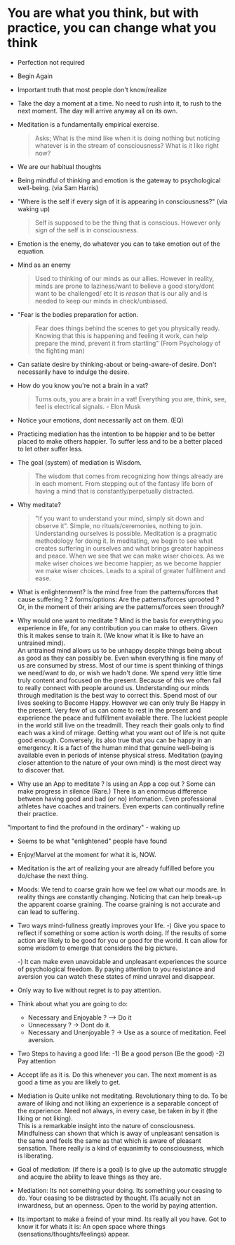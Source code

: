 # You are what you think, but with practice, you can change what you think

- Perfection not required

- Begin Again

- Important truth that most people don't know/realize 

- Take the day a moment at a time. No need to rush into it, to rush to the next moment. The day will arrive anyway all on its own.

- Meditation is a fundamentally empirical exercise. 
    > Asks; What is the mind like when it is doing nothing but noticing whatever is in the 
    > stream of consciousness?
    > What is it like right now?

- We are our habitual thoughts

- Being mindful of thinking and emotion is the gateway to psychological well-being. (via Sam Harris) 

- "Where is the self if every sign of it is appearing in consciousness?" (via waking up)
   > Self is supposed to be the thing that is conscious. However only sign of the self is in consciousness.

- Emotion is the enemy, do whatever you can to take emotion out of the equation. 

- Mind as an enemy

   > Used to thinking of our minds as our allies.  However in reality,
   > minds are prone to laziness/want to believe a good story/dont
   > want to be challenged/ etc It is *reason* that is our ally and is
   > needed to keep our minds in check/unbiased.

- "Fear is the bodies preparation for action. 

   > Fear does things behind the scenes to get you physically ready.
   > Knowing that this is happening and feeling it work, can help
   > prepare the mind, prevent it from startling" (From Psychology of
   > the fighting man)

- Can satiate desire by thinking-about or being-aware-of desire. Don't necessarily have to indulge the desire. 

- How do you know you're not a brain in a vat?

   > Turns outs, you are a brain in a vat!  Everything you are, think,
   >   see, feel is electrical signals.  - Elon Musk
   
- Notice your emotions, dont necessarily act on them. (EQ)  

- Practicing mediation has the intention to be happier and to be better placed to make others happier. 
  To suffer less and to be a better placed to let other suffer less.

- The goal (system) of mediation is Wisdom. 

  > The wisdom that comes from recognizing how things already are in
  > each moment.  From stepping out of the fantasy life born of having
  > a mind that is constantly/perpetually distracted.

 - Why meditate?

   > "If you want to understand your mind, simply sit down and observe
   > it".  Simple, no rituals/ceremonies, nothing to join.
   > Understanding ourselves is possible.  Meditation is a pragmatic
   > methodology for doing it.  In meditating, we begin to see what
   > creates suffering in ourselves and what brings greater happiness
   > and peace.  When we see that we can make wiser choices.  As we
   > make wiser choices we become happier; as we become happier we
   > make wiser choices.  Leads to a spiral of greater fulfilment and
   > ease.
  
- What is enlightenment?  Is the mind free from the patterns/forces that cause suffering ? 
  2 forms/options: Are the patterns/forces uprooted ? Or, in the moment of their arising are the patterns/forces seen through?

- Why would one want to meditate ? 
   Mind is the basis for everything you experience in life, for any contribution you can make to others.
   Given this it makes sense to train it. (We know what it is like to have an untrained mind).  
   An untrained mind allows us to be unhappy despite things being about as good as they can possibly be. 
   Even when everything is fine many of us are consumed by stress. Most of our time is spent thinking of things we need/want to do, or wish we hadn't done.
   We spend very little time truly content and focused on the present. Because of this we often fail to really connect with people around us. 
   Understanding our minds through meditation is the best way to correct this. 
   Spend most of our lives seeking to Become Happy. 
   However we can only truly Be Happy in the present. 
   Very few of us can come to rest in the present and experience the peace and fulfillment available there. 
   The luckiest people in the world still live on the treadmill. They reach their goals only to find each was a kind of mirage. 
   Getting what you want out of life is not quite good enough. 
   Conversely, its also true that you can be happy in an emergency.
   It is a fact of the human mind that genuine well-being is available even in periods of intense physical stress.
   Meditation (paying closer attention to the nature of your own mind) is the most direct way to discover that. 

-  Why use an App to meditate ? Is using an App a cop out ? 
   Some can make progress in silence (Rare.) 
   There is an enormous difference between having good and bad (or no) information.
   Even professional athletes have coaches and trainers. 
   Even experts can continually refine their practice. 

"Important to find the profound in the ordinary" - waking up
  - Seems to be what "enlightened" people have found
  - Enjoy/Marvel at the moment for what it is, NOW. 

- Meditation is the art of realizing your are already fulfilled before you do/chase the next thing.

- Moods: We tend to coarse grain how we feel ow what our moods are. 
  In reality things are constantly changing. 
  Noticing that can help break-up the apparent coarse graining. 
  The coarse graining is not accurate and can lead to suffering.

- Two ways mind-fullness greatly improves your life.
  -) Give you space to reflect if something or some action is worth doing. 
  If the results of some action are likely to be good for you or good for the world. 
  It can allow for some wisdom to emerge that considers the big picture. 

  -) It can make even unavoidable and unpleasant experiences the source of psychological freedom. 
  By paying attention to you resistance and aversion you can watch these states of mind unravel and disappear.

- Only way to live without regret is to pay attention.

- Think about what you are going to do: 
  - Necessary and Enjoyable ?  --> Do it
  - Unnecessary ? -> Dont do it.
  - Necessary and Unenjoyable ? -> Use as a source of meditation. Feel aversion. 

- Two Steps to having a good life:
  -1) Be a good person (Be the good)
  -2) Pay attention  

- Accept life as it is. Do this whenever you can. The next moment is as good a time as you are likely to get. 

- Mediation is Quite unlike not meditating. Revolutionary thing to do. To be aware of liking and not liking an experience is a separable concept of the experience. 
  Need not always, in every case, be taken in by it (the liking or not liking).  
  This is a remarkable insight into the nature of consciousness. 
  Mindfulness can shown that which is away of unpleasant sensation is the same and feels the same as that which is aware of pleasant sensation. 
  There really is a kind of equanimity to consciousness, which is liberating.

- Goal of mediation: (if there is a goal) Is to give up the automatic struggle and acquire the ability to leave things as they are.

- Mediation: Its not something your doing. Its something your ceasing to do. Your ceasing to be distracted by thought. ITs acually not an inwardness, but an openness. Open to the world by paying attention.

- Its important to make a freind of your mind. Its really all you have. Got to know it for whats it is: An open space where things (sensations/thoughts/feelings) appear. 
